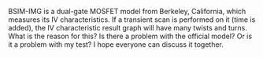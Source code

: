 BSIM-IMG is a dual-gate MOSFET model from Berkeley, California, which measures its IV characteristics. If a transient scan is performed on it (time is added), the IV characteristic result graph will have many twists and turns. What is the reason for this? Is there a problem with the official model? Or is it a problem with my test? I hope everyone can discuss it together.
